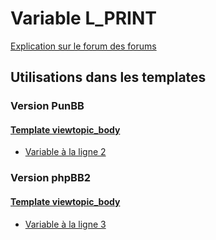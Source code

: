 # Variable L_PRINT
[Explication sur le forum des forums](http://forum.forumactif.com/t294113-listing-des-variables#L_PRINT)

## Utilisations dans les templates

### Version PunBB

#### [Template viewtopic_body](punbb/viewtopic_body.md)
* [Variable à la ligne 2](../punbb/viewtopic_body.tpl#L2)

### Version phpBB2

#### [Template viewtopic_body](subsilver/viewtopic_body.md)
* [Variable à la ligne 3](../subsilver/viewtopic_body.tpl#L3)